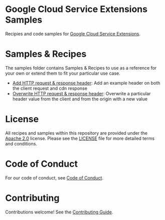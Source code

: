 # Google Cloud Service Extensions Samples

Recipies and code samples for [Google Cloud Service Extensions](https://cloud.google.com/).

# Samples & Recipes

The samples folder contains Samples & Recipes to use as a reference for your own or extend them to fit your particular use case.

* [Add HTTP request & response header](samples/add-http-header): Add an example header on both the client request and cdn response
* [Overwrite HTTP request & response header](samples/add-http-header):  Overwrite a particular header value from the client and from the origin with a new value


# License

All recipes and samples within this repository are provided under the
[Apache 2.0](https://www.apache.org/licenses/LICENSE-2.0) license. Please see
the [LICENSE](/LICENSE) file for more detailed terms and conditions.



# Code of Conduct

For our code of conduct, see [Code of Conduct](/docs/CODE_OF_CONDUCT.md).

# Contributing

Contributions welcome! See the [Contributing Guide](/docs/CONTRIBUTING.md). 
